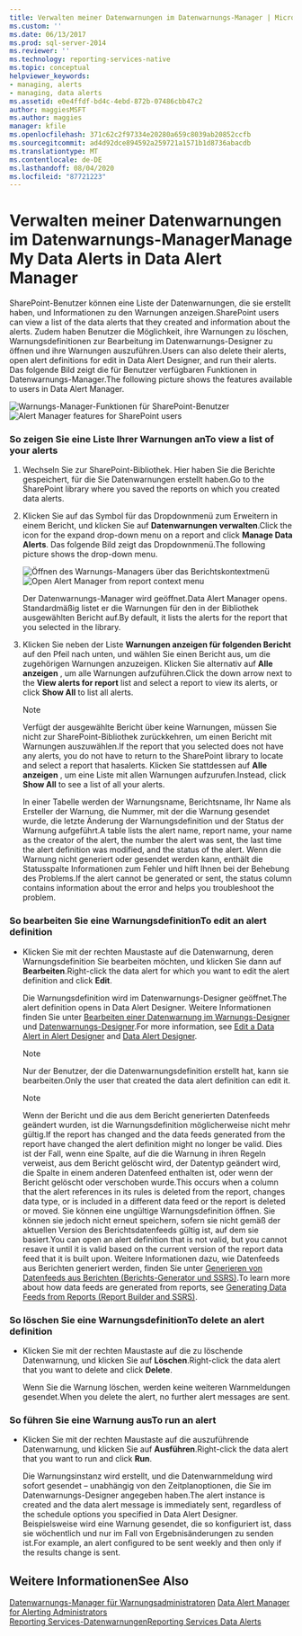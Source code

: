 ```yaml
---
title: Verwalten meiner Datenwarnungen im Datenwarnungs-Manager | Microsoft-Dokumentation
ms.custom: ''
ms.date: 06/13/2017
ms.prod: sql-server-2014
ms.reviewer: ''
ms.technology: reporting-services-native
ms.topic: conceptual
helpviewer_keywords:
- managing, alerts
- managing, data alerts
ms.assetid: e0e4ffdf-bd4c-4ebd-872b-07486cbb47c2
author: maggiesMSFT
ms.author: maggies
manager: kfile
ms.openlocfilehash: 371c62c2f97334e20280a659c8039ab20852ccfb
ms.sourcegitcommit: ad4d92dce894592a259721a1571b1d8736abacdb
ms.translationtype: MT
ms.contentlocale: de-DE
ms.lasthandoff: 08/04/2020
ms.locfileid: "87721223"
---
```

# <a name="manage-my-data-alerts-in-data-alert-manager"></a><span data-ttu-id="e2dcb-102">Verwalten meiner Datenwarnungen im Datenwarnungs-Manager</span><span class="sxs-lookup"><span data-stu-id="e2dcb-102">Manage My Data Alerts in Data Alert Manager</span></span>
  <span data-ttu-id="e2dcb-103">SharePoint-Benutzer können eine Liste der Datenwarnungen, die sie erstellt haben, und Informationen zu den Warnungen anzeigen.</span><span class="sxs-lookup"><span data-stu-id="e2dcb-103">SharePoint users can view a list of the data alerts that they created and information about the alerts.</span></span> <span data-ttu-id="e2dcb-104">Zudem haben Benutzer die Möglichkeit, ihre Warnungen zu löschen, Warnungsdefinitionen zur Bearbeitung im Datenwarnungs-Designer zu öffnen und ihre Warnungen auszuführen.</span><span class="sxs-lookup"><span data-stu-id="e2dcb-104">Users can also delete their alerts, open alert definitions for edit in Data Alert Designer, and run their alerts.</span></span> <span data-ttu-id="e2dcb-105">Das folgende Bild zeigt die für Benutzer verfügbaren Funktionen in Datenwarnungs-Manager.</span><span class="sxs-lookup"><span data-stu-id="e2dcb-105">The following picture shows the features available to users in Data Alert Manager.</span></span>  
  
 <span data-ttu-id="e2dcb-106">![Warnungs-Manager-Funktionen für SharePoint-Benutzer](media/rs-alertmanageriw.gif "Warnungs-Manager-Funktionen für SharePoint-Benutzer")</span><span class="sxs-lookup"><span data-stu-id="e2dcb-106">![Alert Manager features for SharePoint users](media/rs-alertmanageriw.gif "Alert Manager features for SharePoint users")</span></span>  
  
### <a name="to-view-a-list-of-your-alerts"></a><span data-ttu-id="e2dcb-107">So zeigen Sie eine Liste Ihrer Warnungen an</span><span class="sxs-lookup"><span data-stu-id="e2dcb-107">To view a list of your alerts</span></span>  
  
1.  <span data-ttu-id="e2dcb-108">Wechseln Sie zur SharePoint-Bibliothek. Hier haben Sie die Berichte gespeichert, für die Sie Datenwarnungen erstellt haben.</span><span class="sxs-lookup"><span data-stu-id="e2dcb-108">Go to the SharePoint library where you saved the reports on which you created data alerts.</span></span>  
  
2.  <span data-ttu-id="e2dcb-109">Klicken Sie auf das Symbol für das Dropdownmenü zum Erweitern in einem Bericht, und klicken Sie auf **Datenwarnungen verwalten**.</span><span class="sxs-lookup"><span data-stu-id="e2dcb-109">Click the icon for the expand drop-down menu on a report and click **Manage Data Alerts**.</span></span> <span data-ttu-id="e2dcb-110">Das folgende Bild zeigt das Dropdownmenü.</span><span class="sxs-lookup"><span data-stu-id="e2dcb-110">The following picture shows the drop-down menu.</span></span>  
  
     <span data-ttu-id="e2dcb-111">![Öffnen des Warnungs-Managers über das Berichtskontextmenü](media/rs-openalertmanager.gif "Öffnen des Warnungs-Managers über das Berichtskontextmenü")</span><span class="sxs-lookup"><span data-stu-id="e2dcb-111">![Open Alert Manager from report context menu](media/rs-openalertmanager.gif "Open Alert Manager from report context menu")</span></span>  
  
     <span data-ttu-id="e2dcb-112">Der Datenwarnungs-Manager wird geöffnet.</span><span class="sxs-lookup"><span data-stu-id="e2dcb-112">Data Alert Manager opens.</span></span> <span data-ttu-id="e2dcb-113">Standardmäßig listet er die Warnungen für den in der Bibliothek ausgewählten Bericht auf.</span><span class="sxs-lookup"><span data-stu-id="e2dcb-113">By default, it lists the alerts for the report that you selected in the library.</span></span>  
  
3.  <span data-ttu-id="e2dcb-114">Klicken Sie neben der Liste **Warnungen anzeigen für folgenden Bericht** auf den Pfeil nach unten, und wählen Sie einen Bericht aus, um die zugehörigen Warnungen anzuzeigen. Klicken Sie alternativ auf **Alle anzeigen** , um alle Warnungen aufzuführen.</span><span class="sxs-lookup"><span data-stu-id="e2dcb-114">Click the down arrow next to the **View alerts for report** list and select a report to view its alerts, or click **Show All** to list all alerts.</span></span>  
  
    > [!NOTE]  
    >  <span data-ttu-id="e2dcb-115">Verfügt der ausgewählte Bericht über keine Warnungen, müssen Sie nicht zur SharePoint-Bibliothek zurückkehren, um einen Bericht mit Warnungen auszuwählen.</span><span class="sxs-lookup"><span data-stu-id="e2dcb-115">If the report that you selected does not have any alerts, you do not have to return to the SharePoint library to locate and select a report that hasalerts.</span></span> <span data-ttu-id="e2dcb-116">Klicken Sie stattdessen auf **Alle anzeigen** , um eine Liste mit allen Warnungen aufzurufen.</span><span class="sxs-lookup"><span data-stu-id="e2dcb-116">Instead, click **Show All** to see a list of all your alerts.</span></span>  
  
     <span data-ttu-id="e2dcb-117">In einer Tabelle werden der Warnungsname, Berichtsname, Ihr Name als Ersteller der Warnung, die Nummer, mit der die Warnung gesendet wurde, die letzte Änderung der Warnungsdefinition und der Status der Warnung aufgeführt.</span><span class="sxs-lookup"><span data-stu-id="e2dcb-117">A table lists the alert name, report name, your name as the creator of the alert, the number the alert was sent, the last time the alert definition was modified, and the status of the alert.</span></span> <span data-ttu-id="e2dcb-118">Wenn die Warnung nicht generiert oder gesendet werden kann, enthält die Statusspalte Informationen zum Fehler und hilft Ihnen bei der Behebung des Problems.</span><span class="sxs-lookup"><span data-stu-id="e2dcb-118">If the alert cannot be generated or sent, the status column contains information about the error and helps you troubleshoot the problem.</span></span>  
  
### <a name="to-edit-an-alert-definition"></a><span data-ttu-id="e2dcb-119">So bearbeiten Sie eine Warnungsdefinition</span><span class="sxs-lookup"><span data-stu-id="e2dcb-119">To edit an alert definition</span></span>  
  
-   <span data-ttu-id="e2dcb-120">Klicken Sie mit der rechten Maustaste auf die Datenwarnung, deren Warnungsdefinition Sie bearbeiten möchten, und klicken Sie dann auf **Bearbeiten**.</span><span class="sxs-lookup"><span data-stu-id="e2dcb-120">Right-click the data alert for which you want to edit the alert definition and click **Edit**.</span></span>  
  
     <span data-ttu-id="e2dcb-121">Die Warnungsdefinition wird im Datenwarnungs-Designer geöffnet.</span><span class="sxs-lookup"><span data-stu-id="e2dcb-121">The alert definition opens in Data Alert Designer.</span></span> <span data-ttu-id="e2dcb-122">Weitere Informationen finden Sie unter [Bearbeiten einer Datenwarnung im Warnungs-Designer](edit-a-data-alert-in-alert-designer.md) und [Datenwarnungs-Designer](../../2014/reporting-services/data-alert-designer.md).</span><span class="sxs-lookup"><span data-stu-id="e2dcb-122">For more information, see [Edit a Data Alert in Alert Designer](edit-a-data-alert-in-alert-designer.md) and [Data Alert Designer](../../2014/reporting-services/data-alert-designer.md).</span></span>  
  
    > [!NOTE]  
    >  <span data-ttu-id="e2dcb-123">Nur der Benutzer, der die Datenwarnungsdefinition erstellt hat, kann sie bearbeiten.</span><span class="sxs-lookup"><span data-stu-id="e2dcb-123">Only the user that created the data alert definition can edit it.</span></span>  
  
    > [!NOTE]  
    >  <span data-ttu-id="e2dcb-124">Wenn der Bericht und die aus dem Bericht generierten Datenfeeds geändert wurden, ist die Warnungsdefinition möglicherweise nicht mehr gültig.</span><span class="sxs-lookup"><span data-stu-id="e2dcb-124">If the report has changed and the data feeds generated from the report have changed the alert definition might no longer be valid.</span></span> <span data-ttu-id="e2dcb-125">Dies ist der Fall, wenn eine Spalte, auf die die Warnung in ihren Regeln verweist, aus dem Bericht gelöscht wird, der Datentyp geändert wird, die Spalte in einem anderen Datenfeed enthalten ist, oder wenn der Bericht gelöscht oder verschoben wurde.</span><span class="sxs-lookup"><span data-stu-id="e2dcb-125">This occurs when a column that the alert references in its rules is deleted from the report, changes data type, or is included in a different data feed or the report is deleted or moved.</span></span> <span data-ttu-id="e2dcb-126">Sie können eine ungültige Warnungsdefinition öffnen. Sie können sie jedoch nicht erneut speichern, sofern sie nicht gemäß der aktuellen Version des Berichtsdatenfeeds gültig ist, auf dem sie basiert.</span><span class="sxs-lookup"><span data-stu-id="e2dcb-126">You can open an alert definition that is not valid, but you cannot resave it until it is valid based on the current version of the report data feed that it is built upon.</span></span> <span data-ttu-id="e2dcb-127">Weitere Informationen dazu, wie Datenfeeds aus Berichten generiert werden, finden Sie unter [Generieren von Datenfeeds aus Berichten (Berichts-Generator und SSRS)](report-builder/generating-data-feeds-from-reports-report-builder-and-ssrs.md).</span><span class="sxs-lookup"><span data-stu-id="e2dcb-127">To learn more about how data feeds are generated from reports, see [Generating Data Feeds from Reports &#40;Report Builder and SSRS&#41;](report-builder/generating-data-feeds-from-reports-report-builder-and-ssrs.md).</span></span>  
  
### <a name="to-delete-an-alert-definition"></a><span data-ttu-id="e2dcb-128">So löschen Sie eine Warnungsdefinition</span><span class="sxs-lookup"><span data-stu-id="e2dcb-128">To delete an alert definition</span></span>  
  
-   <span data-ttu-id="e2dcb-129">Klicken Sie mit der rechten Maustaste auf die zu löschende Datenwarnung, und klicken Sie auf **Löschen**.</span><span class="sxs-lookup"><span data-stu-id="e2dcb-129">Right-click the data alert that you want to delete and click **Delete**.</span></span>  
  
     <span data-ttu-id="e2dcb-130">Wenn Sie die Warnung löschen, werden keine weiteren Warnmeldungen gesendet.</span><span class="sxs-lookup"><span data-stu-id="e2dcb-130">When you delete the alert, no further alert messages are sent.</span></span>  
  
### <a name="to-run-an-alert"></a><span data-ttu-id="e2dcb-131">So führen Sie eine Warnung aus</span><span class="sxs-lookup"><span data-stu-id="e2dcb-131">To run an alert</span></span>  
  
-   <span data-ttu-id="e2dcb-132">Klicken Sie mit der rechten Maustaste auf die auszuführende Datenwarnung, und klicken Sie auf **Ausführen**.</span><span class="sxs-lookup"><span data-stu-id="e2dcb-132">Right-click the data alert that you want to run and click **Run**.</span></span>  
  
     <span data-ttu-id="e2dcb-133">Die Warnungsinstanz wird erstellt, und die Datenwarnmeldung wird sofort gesendet – unabhängig von den Zeitplanoptionen, die Sie im Datenwarnungs-Designer angegeben haben.</span><span class="sxs-lookup"><span data-stu-id="e2dcb-133">The alert instance is created and the data alert message is immediately sent, regardless of the schedule options you specified in Data Alert Designer.</span></span> <span data-ttu-id="e2dcb-134">Beispielsweise wird eine Warnung gesendet, die so konfiguriert ist, dass sie wöchentlich und nur im Fall von Ergebnisänderungen zu senden ist.</span><span class="sxs-lookup"><span data-stu-id="e2dcb-134">For example, an alert configured to be sent weekly and then only if the results change is sent.</span></span>  
  
## <a name="see-also"></a><span data-ttu-id="e2dcb-135">Weitere Informationen</span><span class="sxs-lookup"><span data-stu-id="e2dcb-135">See Also</span></span>  
 <span data-ttu-id="e2dcb-136">[Datenwarnungs-Manager für Warnungsadministratoren](../../2014/reporting-services/data-alert-manager-for-alerting-administrators.md) </span><span class="sxs-lookup"><span data-stu-id="e2dcb-136">[Data Alert Manager for Alerting Administrators](../../2014/reporting-services/data-alert-manager-for-alerting-administrators.md) </span></span>  
 [<span data-ttu-id="e2dcb-137">Reporting Services-Datenwarnungen</span><span class="sxs-lookup"><span data-stu-id="e2dcb-137">Reporting Services Data Alerts</span></span>](../ssms/agent/alerts.md)  
  
  

